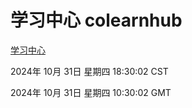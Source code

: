 # 学习中心 colearnhub
[学习中心](http://219.139.197.74:56308/colearnhub/)

2024年 10月 31日 星期四 18:30:02 CST

2024年 10月 31日 星期四 10:30:02 GMT
